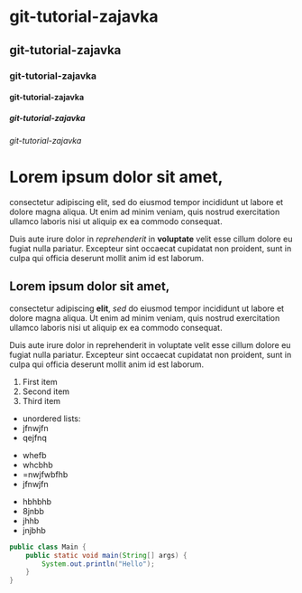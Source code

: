 # git-tutorial-zajavka

## git-tutorial-zajavka

### git-tutorial-zajavka

#### git-tutorial-zajavka

##### git-tutorial-zajavka

###### git-tutorial-zajavka

[//]: # (###### git-tutorial-zajavka)

# Lorem ipsum dolor sit amet,

consectetur adipiscing elit, sed do eiusmod tempor incididunt ut labore et dolore magna aliqua. Ut enim ad minim veniam,
quis nostrud exercitation ullamco laboris nisi ut aliquip ex ea commodo consequat.

Duis aute irure dolor in _reprehenderit_ in **voluptate** velit esse cillum dolore eu fugiat nulla pariatur. Excepteur sint
occaecat cupidatat non proident, sunt in culpa qui officia deserunt mollit anim id est laborum.

## Lorem ipsum dolor sit amet,

consectetur adipiscing **elit**, _sed_ do eiusmod tempor incididunt ut labore et dolore magna aliqua. Ut enim ad minim veniam,
quis nostrud exercitation ullamco laboris nisi ut aliquip ex ea commodo consequat.

Duis aute irure dolor in reprehenderit in voluptate velit esse cillum dolore eu fugiat nulla pariatur. Excepteur sint occaecat cupidatat non
proident, sunt in culpa qui officia deserunt mollit anim id est laborum.

1. First item
2. Second item
3. Third item

- unordered lists:
- jfnwjfn
- qejfnq
+ whefb
+ whcbhb
+ =nwjfwbfhb
+ jfnwjfn

* hbhbhb
* 8jnbb
* jhhb
* jnjbhb


```java
public class Main {
    public static void main(String[] args) {
        System.out.println("Hello");
    }
}
```